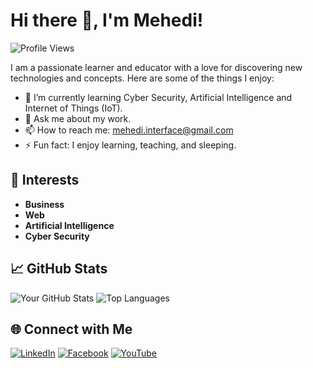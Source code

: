 # Hi there 👋, I'm Mehedi!

![Profile Views](https://komarev.com/ghpvc/?username=MehediAndInterface)

I am a passionate learner and educator with a love for discovering new technologies and concepts. Here are some of the things I enjoy:

- 🌱 I’m currently learning Cyber Security, Artificial Intelligence and Internet of Things (IoT). 
- 💬 Ask me about my work. 
- 📫 How to reach me: mehedi.interface@gmail.com
- ⚡ Fun fact: I enjoy learning, teaching, and sleeping.

## 🚀 Interests

- **Business**
- **Web**
- **Artificial Intelligence**
- **Cyber Security**


## 📈 GitHub Stats

![Your GitHub Stats](https://github-readme-stats.vercel.app/api?username=MehediAndInterface&icons=true&hide_border=true)
![Top Languages](https://github-readme-stats.vercel.app/api/top-langs/?username=MehediAndInterface&layout=compact&hide_border=true)


## 🌐 Connect with Me

[![LinkedIn](https://img.shields.io/badge/LinkedIn-blue?logo=linkedin&logoColor=white)]([https://www.linkedin.com/in/yourusername/](https://www.linkedin.com/feed/))
[![Facebook](https://img.shields.io/badge/Facebook-blue?logo=facebook&logoColor=white)]([https://twitter.com/yourusername](https://www.facebook.com/profile.php?id=100080167883091))
[![YouTube](https://img.shields.io/badge/Youtube-blue?logo=youtube&logoColor=white)]([https://yourwebsite.com/](https://www.youtube.com/channel/UCIEvJq5e0GHmrySSijMeOTA))



